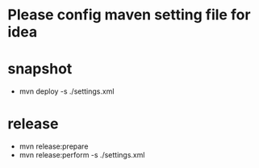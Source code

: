 # Please config maven setting file for idea


# snapshot
- mvn deploy -s ./settings.xml

# release
- mvn release:prepare
- mvn release:perform -s ./settings.xml 